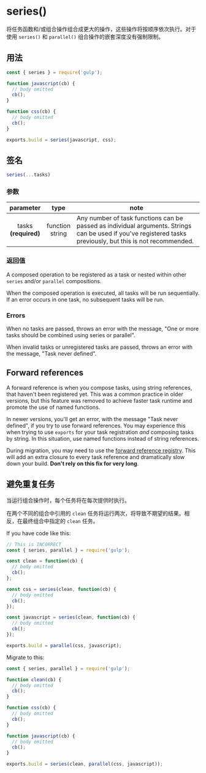 <!-- front-matter
id: series
title: series()
hide_title: true
sidebar_label: series()
-->

# series()

将任务函数和/或组合操作组合成更大的操作，这些操作将按顺序依次执行。对于使用 `series()` 和 `parallel()` 组合操作的嵌套深度没有强制限制。

## 用法

```js
const { series } = require('gulp');

function javascript(cb) {
  // body omitted
  cb();
}

function css(cb) {
  // body omitted
  cb();
}

exports.build = series(javascript, css);
```

## 签名

```js
series(...tasks)
```

### 参数

| parameter | type | note |
|:--------------:|:------:|-------|
| tasks<br>**(required)** | function<br>string | Any number of task functions can be passed as individual arguments. Strings can be used if you've registered tasks previously, but this is not recommended. |

### 返回值

A composed operation to be registered as a task or nested within other `series` and/or `parallel` compositions.

When the composed operation is executed, all tasks will be run sequentially. If an error occurs in one task, no subsequent tasks will be run.

### Errors

When no tasks are passed, throws an error with the message, "One or more tasks should be combined using series or parallel".

When invalid tasks or unregistered tasks are passed, throws an error with the message, "Task never defined".

## Forward references

A forward reference is when you compose tasks, using string references, that haven't been registered yet. This was a common practice in older versions, but this feature was removed to achieve faster task runtime and promote the use of named functions.

In newer versions, you'll get an error, with the message "Task never defined", if you try to use forward references. You may experience this when trying to use `exports` for your task registration *and* composing tasks by string. In this situation, use named functions instead of string references.

During migration, you may need to use the [forward reference registry][undertaker-forward-reference-external]. This will add an extra closure to every task reference and dramatically slow down your build. **Don't rely on this fix for very long**.

## 避免重复任务

当运行组合操作时，每个任务将在每次提供时执行。

在两个不同的组合中引用的 `clean` 任务将运行两次，将导致不期望的结果。相反，在最终组合中指定的 `clean` 任务。

If you have code like this:
```js
// This is INCORRECT
const { series, parallel } = require('gulp');

const clean = function(cb) {
  // body omitted
  cb();
};

const css = series(clean, function(cb) {
  // body omitted
  cb();
});

const javascript = series(clean, function(cb) {
  // body omitted
  cb();
});

exports.build = parallel(css, javascript);
```

Migrate to this:
```js
const { series, parallel } = require('gulp');

function clean(cb) {
  // body omitted
  cb();
}

function css(cb) {
  // body omitted
  cb();
}

function javascript(cb) {
  // body omitted
  cb();
}

exports.build = series(clean, parallel(css, javascript));
```

[undertaker-forward-reference-external]: https://github.com/gulpjs/undertaker-forward-reference
